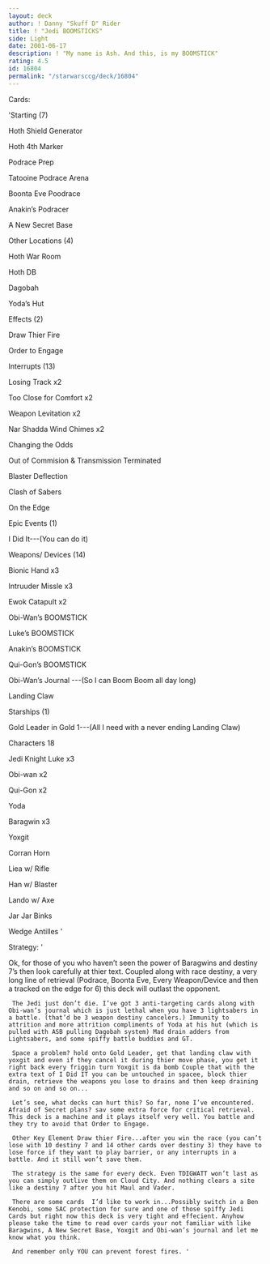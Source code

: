 ```yaml
---
layout: deck
author: ! Danny "Skuff D" Rider
title: ! "Jedi BOOMSTICKS"
side: Light
date: 2001-06-17
description: ! "My name is Ash. And this, is my BOOMSTICK"
rating: 4.5
id: 16804
permalink: "/starwarsccg/deck/16804"
---
```

Cards: 

'Starting (7)

Hoth Shield Generator

Hoth 4th Marker

Podrace Prep

Tatooine Podrace Arena

Boonta Eve Poodrace

Anakin’s Podracer

A New Secret Base 


Other Locations (4)

Hoth War Room

Hoth DB

Dagobah

Yoda’s Hut


Effects (2)

Draw Thier Fire

Order to Engage


Interrupts (13)

Losing Track x2

Too Close for Comfort x2

Weapon Levitation x2

Nar Shadda Wind Chimes x2

Changing the Odds

Out of Commision & Transmission Terminated

Blaster Deflection

Clash of Sabers

On the Edge


Epic Events (1)

I Did It---(You can do it)


Weapons/ Devices  (14)

Bionic Hand x3

Intruuder Missle x3

Ewok Catapult x2

Obi-Wan’s BOOMSTICK

Luke’s BOOMSTICK

Anakin’s BOOMSTICK

Qui-Gon’s BOOMSTICK

Obi-Wan’s Journal ---(So I can Boom Boom all day long)

Landing Claw


Starships (1)

Gold Leader in Gold 1---(All I need with a never ending Landing Claw)


Characters 18

Jedi Knight Luke x3

Obi-wan x2

Qui-Gon x2

Yoda

Baragwin x3

Yoxgit

Corran Horn

Liea w/ Rifle

Han w/ Blaster

Lando w/ Axe

Jar Jar Binks

Wedge Antilles '

Strategy: '

Ok, for those of you who haven’t seen the power of Baragwins and destiny 7’s then look carefully at thier text. Coupled along with race destiny, a very long line of retrieval (Podrace, Boonta Eve, Every Weapon/Device and then a tracked on the edge for 6) this deck will outlast the opponent.

     The Jedi just don’t die. I’ve got 3 anti-targeting cards along with Obi-wan’s journal which is just lethal when you have 3 lightsabers in a battle. (that’d be 3 weapon destiny cancelers.) Immunity to attrition and more attrition compliments of Yoda at his hut (which is pulled with ASB pulling Dagobah system) Mad drain adders from Lightsabers, and some spiffy battle buddies and GT. 

     Space a problem? hold onto Gold Leader, get that landing claw with yoxgit and even if they cancel it during thier move phase, you get it right back every friggin turn Yoxgit is da bomb Couple that with the extra text of I Did IT you can be untouched in spacee, block thier drain, retrieve the weapons you lose to drains and then keep draining and so on and so on...

     Let’s see, what decks can hurt this? So far, none I’ve encountered. Afraid of Secret plans? sav some extra force for critical retrieval. This deck is a machine and it plays itself very well. You battle and they try to avoid that Order to Engage. 

     Other Key Element Draw thier Fire...after you win the race (you can’t lose with 10 destiny 7 and 14 other cards over destiny 3) they have to lose force if they want to play barrier, or any interrupts in a battle. And it still won’t save them.

     The strategy is the same for every deck. Even TDIGWATT won’t last as you can simply outlive them on Cloud City. And nothing clears a site like a destiny 7 after you hit Maul and Vader. 

     There are some cards  I’d like to work in...Possibly switch in a Ben Kenobi, some SAC protection for sure and one of those spiffy Jedi Cards but right now this deck is very tight and effecient. Anyhow please take the time to read over cards your not familiar with like Baragwins, A New Secret Base, Yoxgit and Obi-wan’s journal and let me know what you think.

     And remember only YOU can prevent forest fires. '
